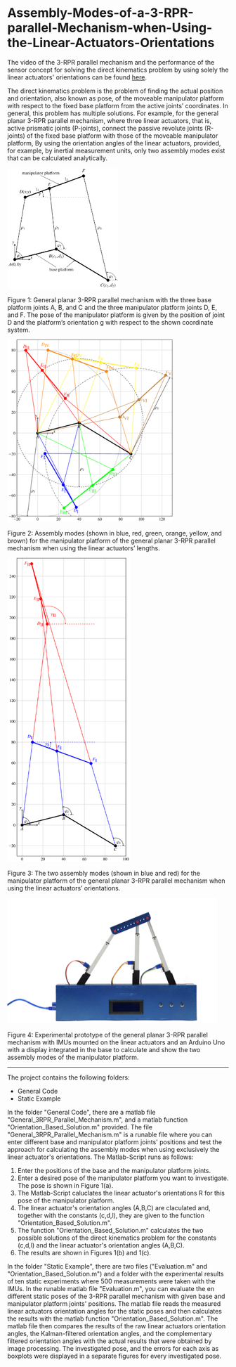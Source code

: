 # Assembly-Modes-of-a-3-RPR-parallel-Mechanism-when-Using-the-Linear-Actuators-Orientations

The video of the 3-RPR parallel mechanism and the performance of the sensor concept for solving the direct kinematics problem
by using solely the linear actuators' orientations can be found [here].

[here]:https://github.com/stefanschulz85/Assembly-Modes-of-a-3-RPR-parallel-Mechanism-when-Using-the-Linear-Actuators-Orientations/blob/master/video/Demonstration_Video_3RPR.mp4

The direct kinematics problem is the problem of finding the actual position and orientation, also known as pose, of the moveable manipulator platform with respect to the fixed base platform from the active joints’ coordinates. In general, this problem has multiple solutions. For example, for the general planar 3-RPR parallel mechanism, where three linear actuators, that is, active prismatic joints (P-joints), connect the passive revolute joints (R-joints) of the fixed base platform with those of the moveable manipulator platform, By using the orientation angles of the linear actuators, provided, for example, by inertial measurement units, only two assembly modes exist that can be calculated analytically.

<img src="https://github.com/stefanschulz85/Assembly-Modes-of-a-3-RPR-parallel-Mechanism-when-Using-the-Linear-Actuators-Orientations/blob/master/pictures/General_3RPR.png" width="253" height="275" title="General planar 3-RPR parallel mechanism with the three base platform joints A, B, and C and the three manipulator platform joints D, E, and F. The pose of the manipulator platform is given by the position of joint D and the platform’s orientation g with respect to the shown coordinate system.">

Figure 1: General planar 3-RPR parallel mechanism with the three base platform joints A, B, and C and the three manipulator platform joints D, E, and F. The pose of the manipulator platform is given by the position of joint D and the platform’s orientation g with respect to the shown coordinate system.

<img src="https://github.com/stefanschulz85/Assembly-Modes-of-a-3-RPR-parallel-Mechanism-when-Using-the-Linear-Actuators-Orientations/blob/master/pictures/Assembly_Modes_C.png" width="376" height="415" title="Assembly modes (shown in blue, red, green, orange, yellow, and brown) for the manipulator platform of the general planar 3-RPR parallel mechanism when using the linear actuators’ lengths.">

Figure 2: Assembly modes (shown in blue, red, green, orange, yellow, and brown) for the manipulator platform of the general planar 3-RPR parallel mechanism when using the linear actuators’ lengths.

<img src="https://github.com/stefanschulz85/Assembly-Modes-of-a-3-RPR-parallel-Mechanism-when-Using-the-Linear-Actuators-Orientations/blob/master/pictures/Assembly_Modes_A.png" width="280" height="692" title="The two assembly modes (shown in blue and red) for the manipulator platform of the general planar 3-RPR parallel mechanism when using the linear actuators’ orientations.">

Figure 3: The two assembly modes (shown in blue and red) for the manipulator platform of the general planar 3-RPR parallel mechanism when using the linear actuators’ orientations.

<img src="https://github.com/stefanschulz85/Assembly-Modes-of-a-3-RPR-parallel-Mechanism-when-Using-the-Linear-Actuators-Orientations/blob/master/pictures/IMG_9786_2.JPG" width="478" height="286" title="Experimental prototype of the general planar 3-RPR parallel mechanism with IMUs mounted on the linear actuators and an Arduino Uno with a display integrated in the base to calculate and show the two assembly modes of the manipulator platform.">

Figure 4: Experimental prototype of the general planar 3-RPR parallel mechanism with IMUs mounted on the linear actuators and an Arduino Uno with a display integrated in the base to calculate and show the two assembly modes of the manipulator platform.

______________________________________________________________________________________________________________________

The project contains the following folders:
- General Code
- Static Example

In the folder "General Code", there are a matlab file "General_3RPR_Parallel_Mechanism.m", and a matlab function "Orientation_Based_Solution.m" provided.
The file "General_3RPR_Parallel_Mechanism.m" is a runable file where you can enter different base and manipulator platform joints' positions and test the approach for calculating the assembly modes when using exclusively the linear actuator's orientations.
The Matlab-Script runs as follows:
1. Enter the positions of the base and the manipulator platform joints.
2. Enter a desired pose of the manipulator platform you want to investigate. The pose is shown in Figure 1(a).
3. The Matlab-Script caluclates the linear actuator's orientations R for this pose of the manipulator platform.
4. The linear actuator's orientation angles (A,B,C) are claculated and, together with the constants (c,d,l), they are given to the function "Orientation_Based_Solution.m". 
5. The function "Orientation_Based_Solution.m" calculates the two possible solutions of the direct kinematics problem for the constants (c,d,l) and the linear actuator's orientation angles (A,B,C).
6. The results are shown in Figures 1(b) and 1(c).

In the folder "Static Example", there are two files ("Evaluation.m" and "Orientation_Based_Solution.m") and a folder with the experimental results of ten static experiments where 500 measurements were taken with the IMUs.
In the runable matlab file "Evaluation.m", you can evaluate the en different static poses of the 3-RPR parallel mechanism with given base and manipulator platform joints' positions. The matlab file reads the measured linear actuators orientation angles for the static poses and then calculates the results with the matlab function "Orientation_Based_Solution.m". The matlab file then compares the results of the raw linear actuators orientation angles, the Kalman-filtered orientation angles, and the complementary filtered orientation angles with the actual results that were obtained by image processing. The investigated pose, and the errors for each axis as boxplots were displayed in a separate figures for every investigated pose. 
